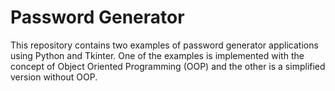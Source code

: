# Password Generator

This repository contains two examples of password generator applications using Python and Tkinter. One of the examples is implemented with the concept of Object Oriented Programming (OOP) and the other is a simplified version without OOP.
